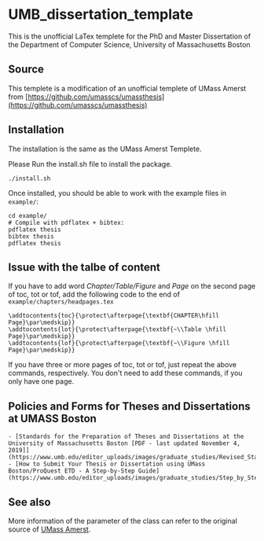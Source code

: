 # UMB_dissertation_template
This is the unofficial LaTex templete for the PhD and Master Dissertation of the Department of Computer Science, University of Massachusetts Boston

## Source
This templete is a modification of an unofficial templete of UMass Amerst from [https://github.com/umasscs/umassthesis](https://github.com/umasscs/umassthesis)

## Installation
The installation is the same as the UMass Amerst Templete.

Please Run the install.sh file to install the package.

    ./install.sh
    
Once installed, you should be able to work with the example files in `example/`:

    cd example/
    # Compile with pdflatex + bibtex:
    pdflatex thesis
    bibtex thesis
    pdflatex thesis

## Issue with the talbe of content 

If you have to add word *Chapter/Table/Figure* and *Page* on the second page of toc, tot or tof, add the following code to the end of `example/chapters/headpages.tex`

    \addtocontents{toc}{\protect\afterpage{\textbf{CHAPTER\hfill Page}\par\medskip}}
    \addtocontents{lot}{\protect\afterpage{\textbf{~\\Table \hfill Page}\par\medskip}}
    \addtocontents{lof}{\protect\afterpage{\textbf{~\\Figure \hfill Page}\par\medskip}}

If you have three or more pages of toc, tot or tof, just repeat the above commands, respectively. You don't need to add these commands, if you only have one page.

## Policies and Forms for Theses and Dissertations at UMASS Boston 
    - [Standards for the Preparation of Theses and Dissertations at the University of Massachusetts Boston [PDF - last updated November 4, 2019]](https://www.umb.edu/editor_uploads/images/graduate_studies/Revised_Standards_November_19.pdf)
    - [How to Submit Your Thesis or Dissertation using UMass Boston/ProQuest ETD - A Step-by-Step Guide](https://www.umb.edu/editor_uploads/images/graduate_studies/Step_by_Step_throug5BD377_2016.docx)

## See also

More information of the parameter of the class can refer to the original source of [UMass Amerst](https://github.com/umasscs/umassthesis).